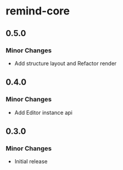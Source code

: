 # remind-core

## 0.5.0

### Minor Changes

- Add structure layout and Refactor render

## 0.4.0

### Minor Changes

- Add Editor instance api

## 0.3.0

### Minor Changes

- Initial release
